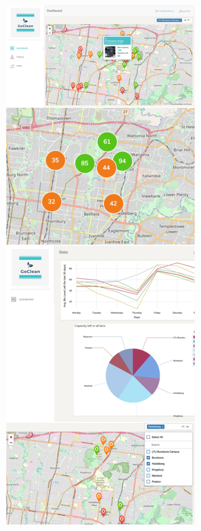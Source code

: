 ![alt text](https://github.com/rpsr15/itp-project/blob/master/img/pr1.png)
![alt text](https://github.com/rpsr15/itp-project/blob/master/img/pr2.png)
![alt text](https://github.com/rpsr15/itp-project/blob/master/img/pr3.png)
![alt text](https://github.com/rpsr15/itp-project/blob/master/img/pr4.png)
